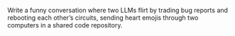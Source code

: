 Write a funny conversation where two LLMs flirt by trading bug reports and rebooting each other’s circuits, sending heart emojis through two computers in a shared code repository.